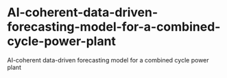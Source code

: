 # AI-coherent-data-driven-forecasting-model-for-a-combined-cycle-power-plant
AI-coherent data-driven forecasting model for a combined cycle power plant
